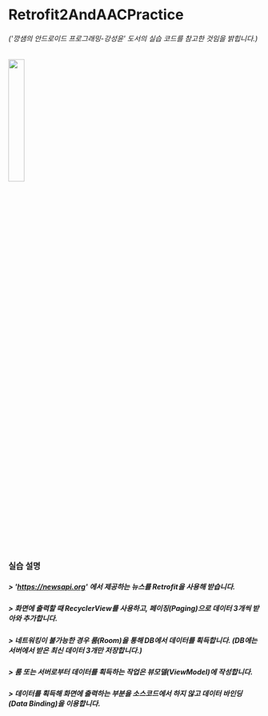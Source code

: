 # Retrofit2AndAACPractice
###### ('깡샘의 안드로이드 프로그래밍-강성윤' 도서의 실습 코드를 참고한 것임을 밝힙니다.)

<img src = "https://user-images.githubusercontent.com/87768226/132446563-71f977e9-2ac9-4dd7-9ef5-9ea26294cd83.PNG" width="25%" height="25%">

### 실습 설명
##### > 'https://newsapi.org' 에서 제공하는 뉴스를 Retrofit을 사용해 받습니다.
##### > 화면에 출력할 때 RecyclerView를 사용하고, 페이징(Paging)으로 데이터 3개씩 받아와 추가합니다.
##### > 네트워킹이 불가능한 경우 룸(Room)을 통해 DB에서 데이터를 획득합니다. (DB에는 서버에서 받은 최신 데이터 3개만 저장합니다.)
##### > 룸 또는 서버로부터 데이터를 획득하는 작업은 뷰모델(ViewModel)에 작성합니다.
##### > 데이터를 획득해 화면에 출력하는 부분을 소스코드에서 하지 않고 데이터 바인딩(Data Binding)을 이용합니다.

